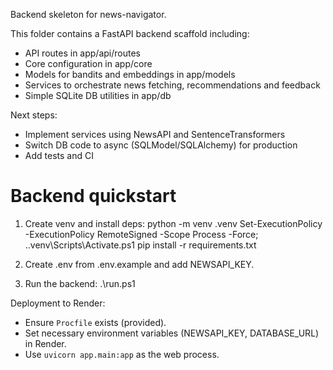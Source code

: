 Backend skeleton for news-navigator.

This folder contains a FastAPI backend scaffold including:
- API routes in app/api/routes
- Core configuration in app/core
- Models for bandits and embeddings in app/models
- Services to orchestrate news fetching, recommendations and feedback
- Simple SQLite DB utilities in app/db

Next steps:
- Implement services using NewsAPI and SentenceTransformers
- Switch DB code to async (SQLModel/SQLAlchemy) for production
- Add tests and CI

# Backend quickstart

1. Create venv and install deps:
   python -m venv .venv
   Set-ExecutionPolicy -ExecutionPolicy RemoteSigned -Scope Process -Force; .\.venv\Scripts\Activate.ps1
   pip install -r requirements.txt

2. Create .env from .env.example and add NEWSAPI_KEY.
3. Run the backend:
   .\run.ps1

Deployment to Render:
- Ensure `Procfile` exists (provided).
- Set necessary environment variables (NEWSAPI_KEY, DATABASE_URL) in Render.
- Use `uvicorn app.main:app` as the web process.
